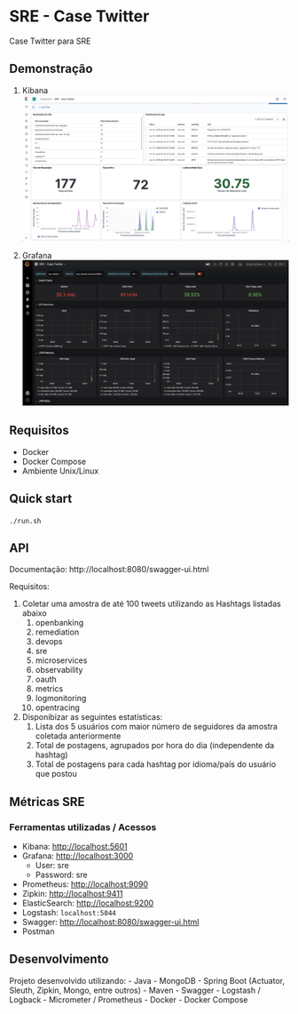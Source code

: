 # SRE - Case Twitter
Case Twitter para SRE

## Demonstração

1. Kibana
![image](assets/img/SRE-Dashboard-Kibana.png)

2. Grafana
![image](assets/img/SRE-Dashboard-Grafana.png)

## Requisitos

- Docker
- Docker Compose
- Ambiente Unix/Linux

## Quick start

`./run.sh`

## API
Documentação: http://localhost:8080/swagger-ui.html

Requisitos:
1. Coletar uma amostra de até 100 tweets utilizando as Hashtags listadas abaixo
    1. openbanking
    2. remediation
    3. devops
    4. sre
    5. microservices
    6. observability
    7. oauth
    8. metrics
    9. logmonitoring
    10. opentracing
2. Disponibizar as seguintes estatísticas:
    1. Lista dos 5 usuários com maior número de seguidores da amostra coletada anteriormente
    2. Total de postagens, agrupados por hora do dia (independente da hashtag) 
    3. Total de postagens para cada hashtag por idioma/país do usuário que postou
 
## Métricas SRE
    
### Ferramentas utilizadas / Acessos

- Kibana: [http://localhost:5601](http://localhost:5601)
- Grafana: [http://localhost:3000](http://localhost:3000)  
    - User: sre
    - Password: sre
- Prometheus: [http://localhost:9090](http://localhost:9090)
- Zipkin: [http://localhost:9411](http://localhost:9411)
- ElasticSearch: [http://localhost:9200](http://localhost:9200)
- Logstash: `localhost:5044`
- Swagger: [http://localhost:8080/swagger-ui.html](http://localhost:8080/swagger-ui.html)
- Postman

## Desenvolvimento

Projeto desenvolvido utilizando:
    - Java
    - MongoDB
    - Spring Boot (Actuator, Sleuth, Zipkin, Mongo, entre outros)
    - Maven
    - Swagger
    - Logstash / Logback
    - Micrometer / Prometheus
    - Docker
    - Docker Compose
